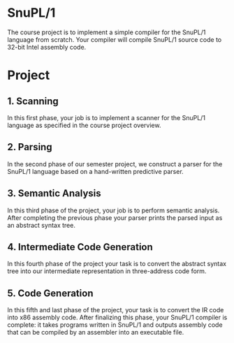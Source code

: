 # SnuPL/1

The course project is to implement a simple compiler for the SnuPL/1 language from scratch. 
Your compiler will compile SnuPL/1 source code to 32-bit Intel assembly code.


# Project

## 1. Scanning
In this first phase, your job is to implement a scanner for the SnuPL/1 language as specified in the course project overview.

## 2. Parsing
In the second phase of our semester project, we construct a parser for the SnuPL/1 language based on a hand-written predictive parser.

## 3. Semantic Analysis
In this third phase of the project, your job is to perform semantic analysis.
After completing the previous phase your parser prints the parsed input as an abstract syntax tree.

## 4. Intermediate Code Generation
In this fourth phase of the project your task is to convert the abstract syntax tree into our intermediate representation in three-address code form.

## 5. Code Generation
In this fifth and last phase of the project, your task is to convert the IR code into x86 assembly code.
After finalizing this phase, your SnuPL/1 compiler is complete: it takes programs written in SnuPL/1 and outputs assembly code that can be compiled by an assembler into an executable file.
